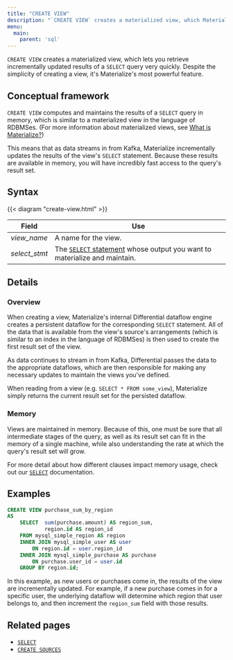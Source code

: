 ```yaml
---
title: "CREATE VIEW"
description: "`CREATE VIEW` creates a materialized view, which Materialize will incrementally maintain as updates occur to the underlying data."
menu:
  main:
    parent: 'sql'
---
```


`CREATE VIEW` creates a materialized view, which lets you retrieve incrementally
updated results of a `SELECT` query very quickly. Despite the simplicity of creating a view, it's Materialize's most powerful feature.

## Conceptual framework

`CREATE VIEW` computes and maintains the results of a `SELECT` query in memory,
which is similar to a materialized view in the language of RDBMSes. (For more
information about materialized views, see [What is
Materialize?](../../overview/what-is-materialize))

This means that as data streams in from Kafka, Materialize incrementally updates
the results of the view's `SELECT` statement. Because these results are
available in memory, you will have incredibly fast access to the query's result
set.

## Syntax

{{< diagram "create-view.html" >}}

Field | Use
------|-----
_view&lowbar;name_ | A name for the view.
_select&lowbar;stmt_ | The [`SELECT` statement](../select) whose output you want to materialize and maintain.

## Details

### Overview

When creating a view, Materialize's internal Differential dataflow engine
creates a persistent dataflow for the corresponding `SELECT` statement. All of
the data that is available from the view's source's arrangements (which is
similar to an index in the language of RDBMSes) is then used to create the first
result set of the view.

As data continues to stream in from Kafka, Differential passes the data to the
appropriate dataflows, which are then responsible for making any necessary
updates to maintain the views you've defined.

When reading from a view (e.g. `SELECT * FROM some_view`), Materialize simply returns the current result set for the persisted dataflow.

### Memory

Views are maintained in memory. Because of this, one must be sure that all intermediate stages of the query, as well as its result set can fit in the memory of a single machine, while also understanding
the rate at which the query's result set will grow.

For more detail about how different clauses impact memory usage, check out our
[`SELECT`](../select) documentation.

## Examples

```sql
CREATE VIEW purchase_sum_by_region
AS
    SELECT  sum(purchase.amount) AS region_sum, 
            region.id AS region_id
    FROM mysql_simple_region AS region
    INNER JOIN mysql_simple_user AS user
        ON region.id = user.region_id
    INNER JOIN mysql_simple_purchase AS purchase
        ON purchase.user_id = user.id
    GROUP BY region.id;
```

In this example, as new users or purchases come in, the results of the view are
incrementally updated. For example, if a new purchase comes in for a specific
user, the underlying dataflow will determine which region that user belongs to,
and then increment the `region_sum` field with those results.

## Related pages

- [`SELECT`](../select)
- [`CREATE SOURCES`](../create-sources)
